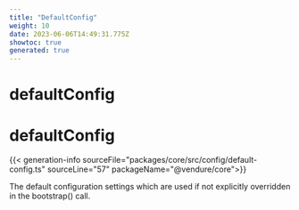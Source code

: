 ```yaml
---
title: "DefaultConfig"
weight: 10
date: 2023-06-06T14:49:31.775Z
showtoc: true
generated: true
---
```

<!-- This file was generated from the Vendure source. Do not modify. Instead, re-run the "docs:build" script -->

# defaultConfig
<div class="symbol">


# defaultConfig

{{< generation-info sourceFile="packages/core/src/config/default-config.ts" sourceLine="57" packageName="@vendure/core">}}

The default configuration settings which are used if not explicitly overridden in the bootstrap() call.

</div>

